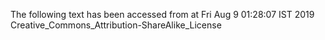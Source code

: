 The following text has been accessed from at Fri Aug 9 01:28:07 IST 2019
Creative_Commons_Attribution-ShareAlike_License
